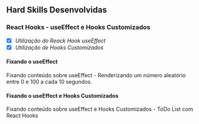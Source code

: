 ## Hard Skills Desenvolvidas

### React Hooks - useEffect e Hooks Customizados

- [X] _Utilização do Reack Hook useEffect_
- [X] _Utilização de Hooks Customizados_

#### Fixando o useEffect
Fixando conteúdo sobre useEffect - Renderizando um número aleatório entre 0 e 100 a cada 10 segundos.

#### Fixando o useEffect e Hooks Customizados
Fixando conteúdo sobre useEffect e Hooks Customizados - ToDo List com React Hooks
